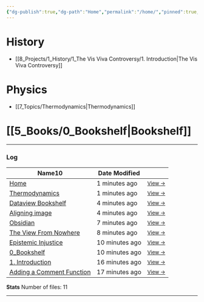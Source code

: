 ```yaml
---
{"dg-publish":true,"dg-path":"Home","permalink":"/home/","pinned":true,"tags":["gardenEntry"],"created":"2024-11-19T23:39:44.475+01:00","updated":"2024-12-15T23:32:50.693+01:00"}
---
```



# History

- [[8_Projects/1_History/1_The Vis Viva Controversy/1. Introduction\|The Vis Viva Controversy]]


# Physics

- [[7_Topics/Thermodynamics\|Thermodynamics]]


# [[5_Books/0_Bookshelf\|Bookshelf]]


---
### Log
<div><table class="dataview table-view-table"><thead class="table-view-thead"><tr class="table-view-tr-header"><th class="table-view-th"><span>Name</span><span class="dataview small-text">10</span></th><th class="table-view-th"><span>Date Modified</span></th><th class="table-view-th"><span></span></th></tr></thead><tbody class="table-view-tbody"><tr><td><span><a data-tooltip-position="top" aria-label="1_Digital_Garden/Home.md" data-href="1_Digital_Garden/Home.md" href="1_Digital_Garden/Home.md" class="internal-link" target="_blank" rel="noopener nofollow">Home</a></span></td><td><span>1 minutes ago</span></td><td><span><small><a data-tooltip-position="top" aria-label="1_Digital_Garden/Home.md" data-href="1_Digital_Garden/Home.md" href="1_Digital_Garden/Home.md" class="internal-link" target="_blank" rel="noopener nofollow">View →</a></small></span></td></tr><tr><td><span><a data-tooltip-position="top" aria-label="7_Topics/Thermodynamics.md" data-href="7_Topics/Thermodynamics.md" href="7_Topics/Thermodynamics.md" class="internal-link" target="_blank" rel="noopener nofollow">Thermodynamics</a></span></td><td><span>1 minutes ago</span></td><td><span><small><a data-tooltip-position="top" aria-label="7_Topics/Thermodynamics.md" data-href="7_Topics/Thermodynamics.md" href="7_Topics/Thermodynamics.md" class="internal-link" target="_blank" rel="noopener nofollow">View →</a></small></span></td></tr><tr><td><span><a data-tooltip-position="top" aria-label="Development/Obsidian Development/Dataview Bookshelf.md" data-href="Development/Obsidian Development/Dataview Bookshelf.md" href="Development/Obsidian Development/Dataview Bookshelf.md" class="internal-link" target="_blank" rel="noopener nofollow">Dataview Bookshelf</a></span></td><td><span>4 minutes ago</span></td><td><span><small><a data-tooltip-position="top" aria-label="Development/Obsidian Development/Dataview Bookshelf.md" data-href="Development/Obsidian Development/Dataview Bookshelf.md" href="Development/Obsidian Development/Dataview Bookshelf.md" class="internal-link" target="_blank" rel="noopener nofollow">View →</a></small></span></td></tr><tr><td><span><a data-tooltip-position="top" aria-label="Development/Obsidian Development/Aligning image.md" data-href="Development/Obsidian Development/Aligning image.md" href="Development/Obsidian Development/Aligning image.md" class="internal-link" target="_blank" rel="noopener nofollow">Aligning image</a></span></td><td><span>4 minutes ago</span></td><td><span><small><a data-tooltip-position="top" aria-label="Development/Obsidian Development/Aligning image.md" data-href="Development/Obsidian Development/Aligning image.md" href="Development/Obsidian Development/Aligning image.md" class="internal-link" target="_blank" rel="noopener nofollow">View →</a></small></span></td></tr><tr><td><span><a data-tooltip-position="top" aria-label="7_Topics/Obsidian.md" data-href="7_Topics/Obsidian.md" href="7_Topics/Obsidian.md" class="internal-link" target="_blank" rel="noopener nofollow">Obsidian</a></span></td><td><span>7 minutes ago</span></td><td><span><small><a data-tooltip-position="top" aria-label="7_Topics/Obsidian.md" data-href="7_Topics/Obsidian.md" href="7_Topics/Obsidian.md" class="internal-link" target="_blank" rel="noopener nofollow">View →</a></small></span></td></tr><tr><td><span><a data-tooltip-position="top" aria-label="5_Books/The View From Nowhere.md" data-href="5_Books/The View From Nowhere.md" href="5_Books/The View From Nowhere.md" class="internal-link" target="_blank" rel="noopener nofollow">The View From Nowhere</a></span></td><td><span>8 minutes ago</span></td><td><span><small><a data-tooltip-position="top" aria-label="5_Books/The View From Nowhere.md" data-href="5_Books/The View From Nowhere.md" href="5_Books/The View From Nowhere.md" class="internal-link" target="_blank" rel="noopener nofollow">View →</a></small></span></td></tr><tr><td><span><a data-tooltip-position="top" aria-label="5_Books/Epistemic Injustice.md" data-href="5_Books/Epistemic Injustice.md" href="5_Books/Epistemic Injustice.md" class="internal-link" target="_blank" rel="noopener nofollow">Epistemic Injustice</a></span></td><td><span>10 minutes ago</span></td><td><span><small><a data-tooltip-position="top" aria-label="5_Books/Epistemic Injustice.md" data-href="5_Books/Epistemic Injustice.md" href="5_Books/Epistemic Injustice.md" class="internal-link" target="_blank" rel="noopener nofollow">View →</a></small></span></td></tr><tr><td><span><a data-tooltip-position="top" aria-label="5_Books/0_Bookshelf.md" data-href="5_Books/0_Bookshelf.md" href="5_Books/0_Bookshelf.md" class="internal-link" target="_blank" rel="noopener nofollow">0_Bookshelf</a></span></td><td><span>10 minutes ago</span></td><td><span><small><a data-tooltip-position="top" aria-label="5_Books/0_Bookshelf.md" data-href="5_Books/0_Bookshelf.md" href="5_Books/0_Bookshelf.md" class="internal-link" target="_blank" rel="noopener nofollow">View →</a></small></span></td></tr><tr><td><span><a data-tooltip-position="top" aria-label="8_Projects/1_History/1_The Vis Viva Controversy/1. Introduction.md" data-href="8_Projects/1_History/1_The Vis Viva Controversy/1. Introduction.md" href="8_Projects/1_History/1_The Vis Viva Controversy/1. Introduction.md" class="internal-link" target="_blank" rel="noopener nofollow">1. Introduction</a></span></td><td><span>16 minutes ago</span></td><td><span><small><a data-tooltip-position="top" aria-label="8_Projects/1_History/1_The Vis Viva Controversy/1. Introduction.md" data-href="8_Projects/1_History/1_The Vis Viva Controversy/1. Introduction.md" href="8_Projects/1_History/1_The Vis Viva Controversy/1. Introduction.md" class="internal-link" target="_blank" rel="noopener nofollow">View →</a></small></span></td></tr><tr><td><span><a data-tooltip-position="top" aria-label="Development/Digital Garden Development/Adding a Comment Function.md" data-href="Development/Digital Garden Development/Adding a Comment Function.md" href="Development/Digital Garden Development/Adding a Comment Function.md" class="internal-link" target="_blank" rel="noopener nofollow">Adding a Comment Function</a></span></td><td><span>17 minutes ago</span></td><td><span><small><a data-tooltip-position="top" aria-label="Development/Digital Garden Development/Adding a Comment Function.md" data-href="Development/Digital Garden Development/Adding a Comment Function.md" href="Development/Digital Garden Development/Adding a Comment Function.md" class="internal-link" target="_blank" rel="noopener nofollow">View →</a></small></span></td></tr></tbody></table></div>

**Stats**
Number of files: 11



---
